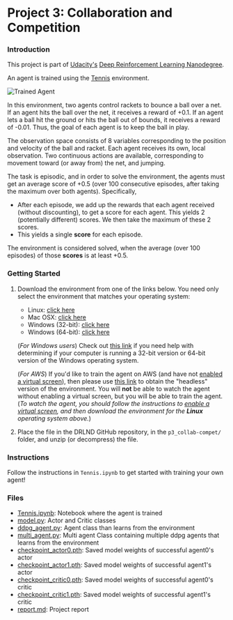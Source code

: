 [//]: # (Image References)

[image1]: https://user-images.githubusercontent.com/10624937/42135623-e770e354-7d12-11e8-998d-29fc74429ca2.gif "Trained Agent"


# Project 3: Collaboration and Competition

### Introduction

This project is part of [Udacity's](https://www.udacity.com) [Deep  Reinforcement Learning Nanodegree](https://www.udacity.com/course/deep-reinforcement-learning-nanodegree--nd893).

An agent is trained using the [Tennis](https://github.com/Unity-Technologies/ml-agents/blob/master/docs/Learning-Environment-Examples.md#tennis) environment.

![Trained Agent][image1]

In this environment, two agents control rackets to bounce a ball over a net. If an agent hits the ball over the net, it receives a reward of +0.1.  If an agent lets a ball hit the ground or hits the ball out of bounds, it receives a reward of -0.01.  Thus, the goal of each agent is to keep the ball in play.

The observation space consists of 8 variables corresponding to the position and velocity of the ball and racket. Each agent receives its own, local observation.  Two continuous actions are available, corresponding to movement toward (or away from) the net, and jumping.

The task is episodic, and in order to solve the environment, the agents must get an average score of +0.5 (over 100 consecutive episodes, after taking the maximum over both agents). Specifically,

- After each episode, we add up the rewards that each agent received (without discounting), to get a score for each agent. This yields 2 (potentially different) scores. We then take the maximum of these 2 scores.
- This yields a single **score** for each episode.

The environment is considered solved, when the average (over 100 episodes) of those **scores** is at least +0.5.

### Getting Started

1. Download the environment from one of the links below.  You need only select the environment that matches your operating system:
    - Linux: [click here](https://s3-us-west-1.amazonaws.com/udacity-drlnd/P3/Tennis/Tennis_Linux.zip)
    - Mac OSX: [click here](https://s3-us-west-1.amazonaws.com/udacity-drlnd/P3/Tennis/Tennis.app.zip)
    - Windows (32-bit): [click here](https://s3-us-west-1.amazonaws.com/udacity-drlnd/P3/Tennis/Tennis_Windows_x86.zip)
    - Windows (64-bit): [click here](https://s3-us-west-1.amazonaws.com/udacity-drlnd/P3/Tennis/Tennis_Windows_x86_64.zip)

    (_For Windows users_) Check out [this link](https://support.microsoft.com/en-us/help/827218/how-to-determine-whether-a-computer-is-running-a-32-bit-version-or-64) if you need help with determining if your computer is running a 32-bit version or 64-bit version of the Windows operating system.

    (_For AWS_) If you'd like to train the agent on AWS (and have not [enabled a virtual screen](https://github.com/Unity-Technologies/ml-agents/blob/master/docs/Training-on-Amazon-Web-Service.md)), then please use [this link](https://s3-us-west-1.amazonaws.com/udacity-drlnd/P3/Tennis/Tennis_Linux_NoVis.zip) to obtain the "headless" version of the environment.  You will **not** be able to watch the agent without enabling a virtual screen, but you will be able to train the agent.  (_To watch the agent, you should follow the instructions to [enable a virtual screen](https://github.com/Unity-Technologies/ml-agents/blob/master/docs/Training-on-Amazon-Web-Service.md), and then download the environment for the **Linux** operating system above._)

2. Place the file in the DRLND GitHub repository, in the `p3_collab-compet/` folder, and unzip (or decompress) the file.

### Instructions

Follow the instructions in `Tennis.ipynb` to get started with training your own agent!

### Files

- [Tennis.ipynb](https://github.com/Pradhyo/udacity-deep-reinforcement-learning/blob/master/Tennis/Tennis.ipynb): Notebook where the agent is trained
- [model.py](https://github.com/Pradhyo/udacity-deep-reinforcement-learning/blob/master/Tennis/model.py): Actor and Critic classes
- [ddpg_agent.py](https://github.com/Pradhyo/udacity-deep-reinforcement-learning/blob/master/Tennis/ddpg_agent.py): Agent class than learns from the environment
- [multi_agent.py](https://github.com/Pradhyo/udacity-deep-reinforcement-learning/blob/master/Tennis/multi_agent.py): Multi agent Class containing multiple ddpg agents that learns from the environment
- [checkpoint_actor0.pth](https://github.com/Pradhyo/udacity-deep-reinforcement-learning/blob/master/Tennis/checkpoint_actor0.pth): Saved model weights of successful agent0's actor
- [checkpoint_actor1.pth](https://github.com/Pradhyo/udacity-deep-reinforcement-learning/blob/master/Tennis/checkpoint_actor1.pth): Saved model weights of successful agent1's actor
- [checkpoint_critic0.pth](https://github.com/Pradhyo/udacity-deep-reinforcement-learning/blob/master/Tennis/checkpoint_critic0.pth): Saved model weights of successful agent0's critic
- [checkpoint_critic1.pth](https://github.com/Pradhyo/udacity-deep-reinforcement-learning/blob/master/Tennis/checkpoint_critic1.pth): Saved model weights of successful agent1's critic
- [report.md](https://github.com/Pradhyo/udacity-deep-reinforcement-learning/blob/master/Tennis/report.md): Project report

